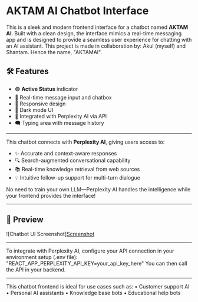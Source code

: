 # AKTAM AI Chatbot Interface

This is a sleek and modern frontend interface for a chatbot named **AKTAM AI**. Built with a clean design, the interface mimics a real-time messaging app and is designed to provide a seamless user experience for chatting with an AI assistant. This project is made in collaboration by: Akul (myself) and Shantam. Hence the name, "AKTAMAI".

## 🛠️ Features

- 🟢 **Active Status** indicator
- 💬 Real-time message input and chatbox
- 📱 Responsive design
- 🌙 Dark mode UI
- 🧠 Integrated with Perplexity AI via API
- 🗨️ Typing area with message history

---

This chatbot connects with **Perplexity AI**, giving users access to:

- ✨ Accurate and context-aware responses
- 🔍 Search-augmented conversational capability
- 📚 Real-time knowledge retrieval from web sources
- 💡 Intuitive follow-up support for multi-turn dialogue

No need to train your own LLM—Perplexity AI handles the intelligence while your frontend provides the interface!

---

## 📸 Preview

![Chatbot UI Screenshot][Screenshot](https://github.com/user-attachments/assets/4c8a4673-ea16-4c17-b294-4a3e3c645146)

---

To integrate with Perplexity AI, configure your API connection in your environment setup (.env file):
"REACT_APP_PERPLEXITY_API_KEY=your_api_key_here"
You can then call the API in your backend.

---

This chatbot frontend is ideal for use cases such as:
• Customer support AI
• Personal AI assistants
• Knowledge base bots
• Educational help bots
